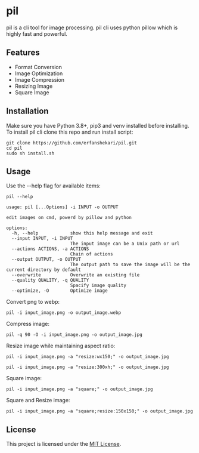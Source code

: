 # pil

pil is a cli tool for image processing. pil cli uses python pillow which is highly fast and powerful.

## Features
* Format Conversion
* Image Optimization
* Image Compression
* Resizing Image
* Square Image

## Installation
Make sure you have Python 3.8+, pip3 and venv installed before installing.
To install pil cli clone this repo and run install script:
~~~shell
git clone https://github.com/erfanshekari/pil.git
cd pil
sudo sh install.sh
~~~

## Usage
Use the --help flag for available items:
~~~shell
pil --help
~~~
~~~
usage: pil [...Options] -i INPUT -o OUTPUT

edit images on cmd, powerd by pillow and python

options:
  -h, --help            show this help message and exit
  --input INPUT, -i INPUT
                        The input image can be a Unix path or url
  --actions ACTIONS, -a ACTIONS
                        Chain of actions
  --output OUTPUT, -o OUTPUT
                        The output path to save the image will be the current directory by default
  --overwrite           Overwrite an existing file
  --quality QUALITY, -q QUALITY
                        Spacify image quality
  --optimize, -O        Optimize image
~~~

Convert png to webp:
~~~shell
pil -i input_image.png -o output_image.webp
~~~

Compress image:
~~~shell
pil -q 90 -O -i input_image.png -o output_image.jpg
~~~

Resize image while maintaining aspect ratio:
~~~shell
pil -i input_image.png -a "resize:wx150;" -o output_image.jpg
~~~
~~~shell
pil -i input_image.png -a "resize:300xh;" -o output_image.jpg
~~~

Square image:
~~~shell
pil -i input_image.png -a "square;" -o output_image.jpg
~~~

Square and Resize image:
~~~shell
pil -i input_image.png -a "square;resize:150x150;" -o output_image.jpg
~~~

## License

This project is licensed under the [MIT License](LICENSE).